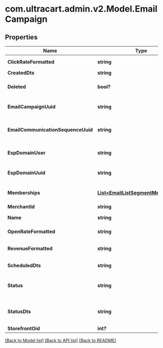 # com.ultracart.admin.v2.Model.EmailCampaign
## Properties

Name | Type | Description | Notes
------------ | ------------- | ------------- | -------------
**ClickRateFormatted** | **string** | Click rate of emails | [optional] 
**CreatedDts** | **string** | Created date | [optional] 
**Deleted** | **bool?** | True if this campaign was deleted | [optional] 
**EmailCampaignUuid** | **string** | Email campaign UUID | [optional] 
**EmailCommunicationSequenceUuid** | **string** | Email communication sequence UUID | [optional] 
**EspDomainUser** | **string** | User of the sending address | [optional] 
**EspDomainUuid** | **string** | UUID of the sending domain | [optional] 
**Memberships** | [**List&lt;EmailListSegmentMembership&gt;**](EmailListSegmentMembership.md) | List and segment memberships | [optional] 
**MerchantId** | **string** | Merchant ID | [optional] 
**Name** | **string** | Name of email campaign | [optional] 
**OpenRateFormatted** | **string** | Open rate of emails | [optional] 
**RevenueFormatted** | **string** | Revenue associated with campaign | [optional] 
**ScheduledDts** | **string** | Scheduled date | [optional] 
**Status** | **string** | Status of the campaign of draft, archived, and sent | [optional] 
**StatusDts** | **string** | Timestamp when the last status change happened | [optional] 
**StorefrontOid** | **int?** | Storefront oid | [optional] 


[[Back to Model list]](../README.md#documentation-for-models) [[Back to API list]](../README.md#documentation-for-api-endpoints) [[Back to README]](../README.md)

